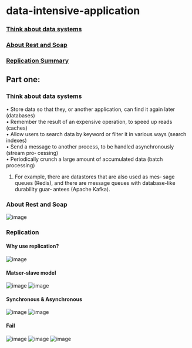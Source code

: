 # data-intensive-application

### [Think about data systems](#think-about-data-system)
### [About Rest and Soap](#about-rest-and-soap)
### [Replication Summary](#replication)

## Part one:

### Think about data systems
• Store data so that they, or another application, can find it again later (databases)  
• Remember the result of an expensive operation, to speed up reads (caches)  
• Allow users to search data by keyword or filter it in various ways (search indexes)  
• Send a message to another process, to be handled asynchronously (stream pro‐ cessing)  
• Periodically crunch a large amount of accumulated data (batch processing)  

1. For example, there are datastores that are also used as mes‐ sage queues (Redis), and there 
are message queues with database-like durability guar‐ antees (Apache Kafka).  

### About Rest and Soap
![image](https://user-images.githubusercontent.com/29927264/62964287-889a7700-bdb7-11e9-92cd-eb1c7feeaa23.png)

### Replication
#### Why use replication?
![image](https://user-images.githubusercontent.com/29927264/62964779-8a186f00-bdb8-11e9-9d8e-5ab536e821a2.png)
#### Matser-slave model
![image](https://user-images.githubusercontent.com/29927264/62965243-7588a680-bdb9-11e9-8cfd-6421232500f4.png)
![image](https://user-images.githubusercontent.com/29927264/62965306-93560b80-bdb9-11e9-983a-21cdf281f0d9.png)
#### Synchronous & Asynchronous
![image](https://user-images.githubusercontent.com/29927264/62965950-e11f4380-bdba-11e9-8043-f4dfede032f8.png)
![image](https://user-images.githubusercontent.com/29927264/62966099-2f344700-bdbb-11e9-8a8a-46ac2cf2f838.png)
#### Fail
![image](https://user-images.githubusercontent.com/29927264/62967003-01e89880-bdbd-11e9-981e-a5cbd4903356.png)
![image](https://user-images.githubusercontent.com/29927264/62967034-10cf4b00-bdbd-11e9-9900-0bb4f10637b5.png)
![image](https://user-images.githubusercontent.com/29927264/62968486-02cef980-bdc0-11e9-896a-cb2bb3397a59.png)










